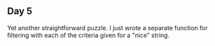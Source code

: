 ## Day 5

Yet another straightforward puzzle. I just wrote a separate function for filtering with each of the criteria given for a "nice" string. 
